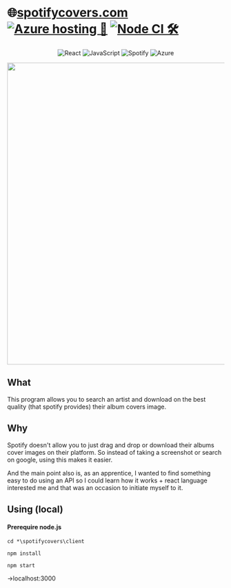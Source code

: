 
# 🌐[spotifycovers.com](https://spotifycovers.com) [![Azure hosting 🚀](https://github.com/cyrilnapo/spotifycovers/actions/workflows/azure-static-web-apps-lemon-plant-06a0c9003.yml/badge.svg)](https://github.com/cyrilnapo/spotifycovers/actions/workflows/azure-static-web-apps-lemon-plant-06a0c9003.yml)  [![Node CI 🛠️](https://github.com/cyrilnapo/spotifycovers/actions/workflows/node.js.yml/badge.svg)](https://github.com/cyrilnapo/spotifycovers/actions/workflows/node.js.yml)
  
<div align="center">

![React](https://img.shields.io/badge/react-%2320232a.svg?style=for-the-badge&logo=react&logoColor=%2361DAFB)  ![JavaScript](https://img.shields.io/badge/javascript-%23323330.svg?style=for-the-badge&logo=javascript&logoColor=%23F7DF1E)  ![Spotify](https://img.shields.io/badge/Spotify-1ED760?style=for-the-badge&logo=spotify&logoColor=white)  ![Azure](https://img.shields.io/badge/azure-%230072C6.svg?style=for-the-badge&logo=microsoftazure&logoColor=white)

</div>

<p align="center">
<img src="readme_src/example.gif" width="700px" />
</p>



## What
This program allows you to search an artist and download on the best quality (that spotify provides) their album covers image.
## Why
Spotify doesn't allow you to just drag and drop or download their albums cover images on their platform. So instead of taking a screenshot or search on google, using this makes it easier.

And the main point also is, as an apprentice, I wanted to find something easy to do using an API so I could learn how it works + react language interested me and that was an occasion to initiate myself to it.

## Using (local)

#### Prerequire node.js

```
cd *\spotifycovers\client
```

```
npm install
```

```
npm start
```
->localhost:3000
